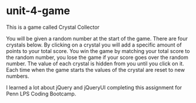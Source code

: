 # unit-4-game

This is a game called Crystal Collector

You will be given a random number at the start of the game. There are four crystals below. By clicking on a crystal you will add a specific amount of points to your total score.
You win the game by matching your total score to the random number, you lose the game if your score goes over the random number.  The value of each crystal is hidden from you until you click on it. Each time when the game starts the values of the crystal are reset to new numbers.

I learned a lot about jQuery and jQueryUI completing this assignment for Penn LPS Coding Bootcamp.